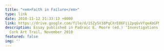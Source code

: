```yaml
---
title: "<em>Faith in Failure</em>"
type: link
date: 2010-11-12 21:33:13 +0000
link: https://drive.google.com/file/d/1SZy5V38PqCXrE06Fii2pqGvVfqeAbGFM/view?usp=sharing
description: Essay published in Padraic E. Moore (ed.) ‘Investigations into the Super-Physical,’
  Cork Art Trail, November 2010
featured: false
img: ''
---
```

